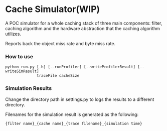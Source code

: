 # Cache Simulator(WIP)

A POC simulator for a whole caching stack of three main components:
 filter, caching algorithm and the hardware abstraction that the
 caching algorithm utilizes.

Reports back the object miss rate and byte miss rate.


### How to use


```
python run.py [-h] [--runProfiler] [--writeProfilerResult] [--writeSimResult]
              traceFile cacheSize
```


### Simulation Results
Change the directory path in settings.py to logs the results to a different
directory.

Filenames for the simulation result is generated as the following:
```
{filter name}_{cache name}_{trace filename}_{simulation time}
```

